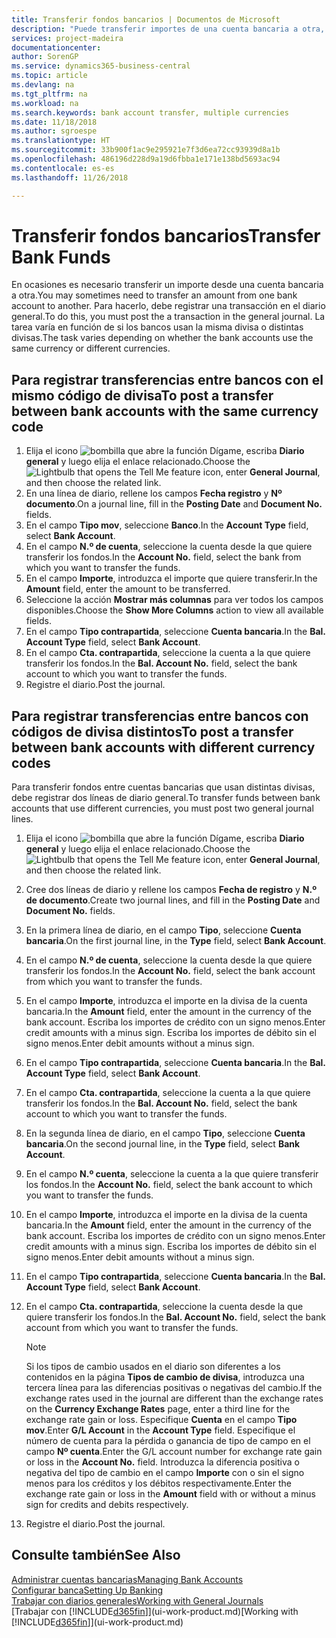 ```yaml
---
title: Transferir fondos bancarios | Documentos de Microsoft
description: "Puede transferir importes de una cuenta bancaria a otra, con divisas distintas, registrando la transacción en el diario general."
services: project-madeira
documentationcenter: 
author: SorenGP
ms.service: dynamics365-business-central
ms.topic: article
ms.devlang: na
ms.tgt_pltfrm: na
ms.workload: na
ms.search.keywords: bank account transfer, multiple currencies
ms.date: 11/18/2018
ms.author: sgroespe
ms.translationtype: HT
ms.sourcegitcommit: 33b900f1ac9e295921e7f3d6ea72cc93939d8a1b
ms.openlocfilehash: 486196d228d9a19d6fbba1e171e138bd5693ac94
ms.contentlocale: es-es
ms.lasthandoff: 11/26/2018

---
```

# <a name="transfer-bank-funds"></a><span data-ttu-id="da46b-103">Transferir fondos bancarios</span><span class="sxs-lookup"><span data-stu-id="da46b-103">Transfer Bank Funds</span></span>
<span data-ttu-id="da46b-104">En ocasiones es necesario transferir un importe desde una cuenta bancaria a otra.</span><span class="sxs-lookup"><span data-stu-id="da46b-104">You may sometimes need to transfer an amount from one bank account to another.</span></span> <span data-ttu-id="da46b-105">Para hacerlo, debe registrar una transacción en el diario general.</span><span class="sxs-lookup"><span data-stu-id="da46b-105">To do this, you must post the a transaction in the general journal.</span></span> <span data-ttu-id="da46b-106">La tarea varía en función de si los bancos usan la misma divisa o distintas divisas.</span><span class="sxs-lookup"><span data-stu-id="da46b-106">The task varies depending on whether the bank accounts use the same currency or different currencies.</span></span>

## <a name="to-post-a-transfer-between-bank-accounts-with-the-same-currency-code"></a><span data-ttu-id="da46b-107">Para registrar transferencias entre bancos con el mismo código de divisa</span><span class="sxs-lookup"><span data-stu-id="da46b-107">To post a transfer between bank accounts with the same currency code</span></span>
1. <span data-ttu-id="da46b-108">Elija el icono ![bombilla que abre la función Dígame](media/ui-search/search_small.png "Dígame que desea hacer"), escriba **Diario general** y luego elija el enlace relacionado.</span><span class="sxs-lookup"><span data-stu-id="da46b-108">Choose the ![Lightbulb that opens the Tell Me feature](media/ui-search/search_small.png "Tell me what you want to do") icon, enter **General Journal**, and then choose the related link.</span></span>
2. <span data-ttu-id="da46b-109">En una línea de diario, rellene los campos **Fecha registro** y **Nº documento**.</span><span class="sxs-lookup"><span data-stu-id="da46b-109">On a journal line, fill in the **Posting Date** and **Document No.** fields.</span></span>
3. <span data-ttu-id="da46b-110">En el campo **Tipo mov**, seleccione **Banco**.</span><span class="sxs-lookup"><span data-stu-id="da46b-110">In the **Account Type** field, select **Bank Account**.</span></span>
4. <span data-ttu-id="da46b-111">En el campo **N.º de cuenta**, seleccione la cuenta desde la que quiere transferir los fondos.</span><span class="sxs-lookup"><span data-stu-id="da46b-111">In the **Account No.** field, select the bank from which you want to transfer the funds.</span></span>
5. <span data-ttu-id="da46b-112">En el campo **Importe**, introduzca el importe que quiere transferir.</span><span class="sxs-lookup"><span data-stu-id="da46b-112">In the **Amount** field, enter the amount to be transferred.</span></span>
6. <span data-ttu-id="da46b-113">Seleccione la acción **Mostrar más columnas** para ver todos los campos disponibles.</span><span class="sxs-lookup"><span data-stu-id="da46b-113">Choose the **Show More Columns** action to view all available fields.</span></span>
7. <span data-ttu-id="da46b-114">En el campo **Tipo contrapartida**, seleccione **Cuenta bancaria**.</span><span class="sxs-lookup"><span data-stu-id="da46b-114">In the **Bal. Account Type** field, select **Bank Account**.</span></span>
8. <span data-ttu-id="da46b-115">En el campo **Cta. contrapartida**, seleccione la cuenta a la que quiere transferir los fondos.</span><span class="sxs-lookup"><span data-stu-id="da46b-115">In the **Bal. Account No.** field, select the bank account to which you want to transfer the funds.</span></span>
9. <span data-ttu-id="da46b-116">Registre el diario.</span><span class="sxs-lookup"><span data-stu-id="da46b-116">Post the journal.</span></span>

## <a name="to-post-a-transfer-between-bank-accounts-with-different-currency-codes"></a><span data-ttu-id="da46b-117">Para registrar transferencias entre bancos con códigos de divisa distintos</span><span class="sxs-lookup"><span data-stu-id="da46b-117">To post a transfer between bank accounts with different currency codes</span></span>
<span data-ttu-id="da46b-118">Para transferir fondos entre cuentas bancarias que usan distintas divisas, debe registrar dos líneas de diario general.</span><span class="sxs-lookup"><span data-stu-id="da46b-118">To transfer funds between bank accounts that use different currencies, you must post two general journal lines.</span></span>

1. <span data-ttu-id="da46b-119">Elija el icono ![bombilla que abre la función Dígame](media/ui-search/search_small.png "Dígame que desea hacer"), escriba **Diario general** y luego elija el enlace relacionado.</span><span class="sxs-lookup"><span data-stu-id="da46b-119">Choose the ![Lightbulb that opens the Tell Me feature](media/ui-search/search_small.png "Tell me what you want to do") icon, enter **General Journal**, and then choose the related link.</span></span>
2. <span data-ttu-id="da46b-120">Cree dos líneas de diario y rellene los campos **Fecha de registro** y **N.º de documento**.</span><span class="sxs-lookup"><span data-stu-id="da46b-120">Create two journal lines, and fill in the **Posting Date** and **Document No.** fields.</span></span>
3. <span data-ttu-id="da46b-121">En la primera línea de diario, en el campo **Tipo**, seleccione **Cuenta bancaria**.</span><span class="sxs-lookup"><span data-stu-id="da46b-121">On the first journal line, in the **Type** field, select **Bank Account**.</span></span>
4. <span data-ttu-id="da46b-122">En el campo **N.º de cuenta**, seleccione la cuenta desde la que quiere transferir los fondos.</span><span class="sxs-lookup"><span data-stu-id="da46b-122">In the **Account No.** field, select the bank account from which you want to transfer the funds.</span></span>
5. <span data-ttu-id="da46b-123">En el campo **Importe**, introduzca el importe en la divisa de la cuenta bancaria.</span><span class="sxs-lookup"><span data-stu-id="da46b-123">In the **Amount** field, enter the amount in the currency of the bank account.</span></span> <span data-ttu-id="da46b-124">Escriba los importes de crédito con un signo menos.</span><span class="sxs-lookup"><span data-stu-id="da46b-124">Enter credit amounts with a minus sign.</span></span> <span data-ttu-id="da46b-125">Escriba los importes de débito sin el signo menos.</span><span class="sxs-lookup"><span data-stu-id="da46b-125">Enter debit amounts without a minus sign.</span></span>
6. <span data-ttu-id="da46b-126">En el campo **Tipo contrapartida**, seleccione **Cuenta bancaria**.</span><span class="sxs-lookup"><span data-stu-id="da46b-126">In the **Bal. Account Type** field, select **Bank Account**.</span></span>
7. <span data-ttu-id="da46b-127">En el campo **Cta. contrapartida**, seleccione la cuenta a la que quiere transferir los fondos.</span><span class="sxs-lookup"><span data-stu-id="da46b-127">In the **Bal. Account No.** field, select the bank account to which you want to transfer the funds.</span></span>
8. <span data-ttu-id="da46b-128">En la segunda línea de diario, en el campo **Tipo**, seleccione **Cuenta bancaria**.</span><span class="sxs-lookup"><span data-stu-id="da46b-128">On the second journal line, in the **Type** field, select **Bank Account**.</span></span>
9. <span data-ttu-id="da46b-129">En el campo **N.º cuenta**, seleccione la cuenta a la que quiere transferir los fondos.</span><span class="sxs-lookup"><span data-stu-id="da46b-129">In the **Account No.** field, select the bank account to which you want to transfer the funds.</span></span>
10. <span data-ttu-id="da46b-130">En el campo **Importe**, introduzca el importe en la divisa de la cuenta bancaria.</span><span class="sxs-lookup"><span data-stu-id="da46b-130">In the **Amount** field, enter the amount in the currency of the bank account.</span></span> <span data-ttu-id="da46b-131">Escriba los importes de crédito con un signo menos.</span><span class="sxs-lookup"><span data-stu-id="da46b-131">Enter credit amounts with a minus sign.</span></span> <span data-ttu-id="da46b-132">Escriba los importes de débito sin el signo menos.</span><span class="sxs-lookup"><span data-stu-id="da46b-132">Enter debit amounts without a minus sign.</span></span>
11. <span data-ttu-id="da46b-133">En el campo **Tipo contrapartida**, seleccione **Cuenta bancaria**.</span><span class="sxs-lookup"><span data-stu-id="da46b-133">In the **Bal. Account Type** field, select **Bank Account**.</span></span>  
12. <span data-ttu-id="da46b-134">En el campo **Cta. contrapartida**, seleccione la cuenta desde la que quiere transferir los fondos.</span><span class="sxs-lookup"><span data-stu-id="da46b-134">In the **Bal. Account No.** field, select the bank account from which you want to transfer the funds.</span></span>

    > [!NOTE]  
    > <span data-ttu-id="da46b-135">Si los tipos de cambio usados en el diario son diferentes a los contenidos en la página **Tipos de cambio de divisa**, introduzca una tercera línea para las diferencias positivas o negativas del cambio.</span><span class="sxs-lookup"><span data-stu-id="da46b-135">If the exchange rates used in the journal are different than the exchange rates on the **Currency Exchange Rates** page, enter a third line for the exchange rate gain or loss.</span></span> <span data-ttu-id="da46b-136">Especifique **Cuenta** en el campo **Tipo mov**.</span><span class="sxs-lookup"><span data-stu-id="da46b-136">Enter **G/L Account** in the **Account Type** field.</span></span> <span data-ttu-id="da46b-137">Especifique el número de cuenta para la pérdida o ganancia de tipo de campo en el campo **Nº cuenta**.</span><span class="sxs-lookup"><span data-stu-id="da46b-137">Enter the G/L account number for exchange rate gain or loss in the **Account No.** field.</span></span> <span data-ttu-id="da46b-138">Introduzca la diferencia positiva o negativa del tipo de cambio en el campo **Importe** con o sin el signo menos para los créditos y los débitos respectivamente.</span><span class="sxs-lookup"><span data-stu-id="da46b-138">Enter the exchange rate gain or loss in the **Amount** field with or without a minus sign for credits and debits respectively.</span></span>
13. <span data-ttu-id="da46b-139">Registre el diario.</span><span class="sxs-lookup"><span data-stu-id="da46b-139">Post the journal.</span></span>

## <a name="see-also"></a><span data-ttu-id="da46b-140">Consulte también</span><span class="sxs-lookup"><span data-stu-id="da46b-140">See Also</span></span>
[<span data-ttu-id="da46b-141">Administrar cuentas bancarias</span><span class="sxs-lookup"><span data-stu-id="da46b-141">Managing Bank Accounts</span></span>](bank-manage-bank-accounts.md)  
[<span data-ttu-id="da46b-142">Configurar banca</span><span class="sxs-lookup"><span data-stu-id="da46b-142">Setting Up Banking</span></span>](bank-setup-banking.md)  
[<span data-ttu-id="da46b-143">Trabajar con diarios generales</span><span class="sxs-lookup"><span data-stu-id="da46b-143">Working with General Journals</span></span>](ui-work-general-journals.md)  
<span data-ttu-id="da46b-144">[Trabajar con [!INCLUDE[d365fin](includes/d365fin_md.md)]](ui-work-product.md)</span><span class="sxs-lookup"><span data-stu-id="da46b-144">[Working with [!INCLUDE[d365fin](includes/d365fin_md.md)]](ui-work-product.md)</span></span>

